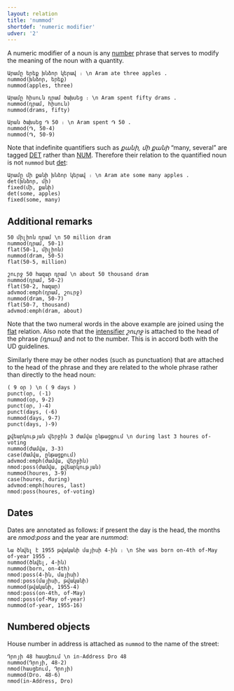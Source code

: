 ```yaml
---
layout: relation
title: 'nummod'
shortdef: 'numeric modifier'
udver: '2'
---
```


A numeric modifier of a noun is any [number](NUM) phrase
that serves to modify the meaning of the noun with a quantity.

~~~ sdparse
Արամը երեք խնձոր կերավ ։ \n Aram ate three apples .
nummod(խնձոր, երեք)
nummod(apples, three)
~~~

~~~ sdparse
Արամը հիսուն դրամ ծախսեց ։ \n Aram spent fifty drams .
nummod(դրամ, հիսուն)
nummod(drams, fifty)
~~~

~~~ sdparse
Արան ծախսեց ֏ 50 ։ \n Aram spent ֏ 50 .
nummod(֏, 50-4)
nummod(֏, 50-9)
~~~

Note that indefinite quantifiers such as _քանի, մի քանի_ “many, several” are tagged [DET]() rather than [NUM](). Therefore their relation to the quantified noun is not `nummod` but [det]():

~~~ sdparse
Արամը մի քանի խնձոր կերավ ։ \n Aram ate some many apples .
det(խնձոր, մի)
fixed(մի, քանի)
det(some, apples)
fixed(some, many)
~~~

## Additional remarks

~~~ sdparse
50 միլիոն դրամ \n 50 million dram
nummod(դրամ, 50-1)
flat(50-1, միլիոն)
nummod(dram, 50-5)
flat(50-5, million)
~~~

~~~ sdparse
շուրջ 50 հազար դրամ \n about 50 thousand dram
nummod(դրամ, 50-2)
flat(50-2, հազար)
advmod:emph(դրամ, շուրջ)
nummod(dram, 50-7)
flat(50-7, thousand)
advmod:emph(dram, about)
~~~
Note that the two numeral words in the above example are joined using the [flat]() relation.
Also note that the [intensifier](advmod:emph) _շուրջ_ is attached to the head of the phrase _(դրամ)_ and not to the number.
This is in accord both with the UD guidelines.

Similarly there may be other nodes (such as punctuation) that are attached to the head of the phrase
and they are related to the whole phrase rather than directly to the head noun:

~~~ sdparse
( 9 օր ) \n ( 9 days )
punct(օր, (-1)
nummod(օր, 9-2)
punct(օր, )-4)
punct(days, (-6)
nummod(days, 9-7)
punct(days, )-9)
~~~

~~~ sdparse
քվեարկության վերջին 3 ժամվա ընթացքում \n during last 3 houres of-voting
nummod(ժամվա, 3-3)
case(ժամվա, ընթացքում)
advmod:emph(ժամվա, վերջին)
nmod:poss(ժամվա, քվեարկության)
nummod(houres, 3-9)
case(houres, during)
advmod:emph(houres, last)
nmod:poss(houres, of-voting)
~~~

## Dates

Dates are annotated as follows: if present the day is the head, the months are _nmod:poss_ and the year are _nummod_:

~~~ sdparse
Նա ծնվել է 1955 թվականի մայիսի 4-ին ։ \n She was born on-4th of-May of-year 1955 .
nummod(ծնվել, 4-ին)
nummod(born, on-4th)
nmod:poss(4-ին, մայիսի)
nmod:poss(մայիսի, թվականի)
nummod(թվականի, 1955-4)
nmod:poss(on-4th, of-May)
nmod:poss(of-May of-year)
nummod(of-year, 1955-16)
~~~

## Numbered objects

House number in address is attached as `nummod` to the name of the street:

~~~
Դրոյի 48 հասցեում \n in-Address Dro 48
nummod(Դրոյի, 48-2)
nmod(հասցեում, Դրոյի)
nummod(Dro. 48-6)
nmod(in-Address, Dro)
~~~
